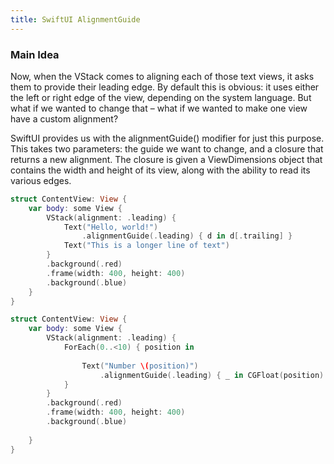 ```yaml
---
title: SwiftUI AlignmentGuide
---
```


### Main Idea

Now, when the VStack comes to aligning each of those text views, it asks them to provide their leading edge. By default this is obvious: it uses either the left or right edge of the view, depending on the system language. But what if we wanted to change that – what if we wanted to make one view have a custom alignment?

SwiftUI provides us with the alignmentGuide() modifier for just this purpose. This takes two parameters: the guide we want to change, and a closure that returns a new alignment. The closure is given a ViewDimensions object that contains the width and height of its view, along with the ability to read its various edges.

```swift
struct ContentView: View {
    var body: some View {
        VStack(alignment: .leading) {
            Text("Hello, world!")
                .alignmentGuide(.leading) { d in d[.trailing] }
            Text("This is a longer line of text")
        }
        .background(.red)
        .frame(width: 400, height: 400)
        .background(.blue)
    }
}

struct ContentView: View {
    var body: some View {
        VStack(alignment: .leading) {
            ForEach(0..<10) { position in
                
                Text("Number \(position)")
                    .alignmentGuide(.leading) { _ in CGFloat(position) * -10}
            }
        }
        .background(.red)
        .frame(width: 400, height: 400)
        .background(.blue)
        
    }
}

```
